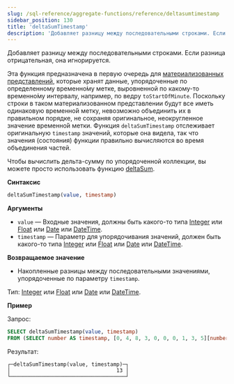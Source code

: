 ```yaml
---
slug: /sql-reference/aggregate-functions/reference/deltasumtimestamp
sidebar_position: 130
title: 'deltaSumTimestamp'
description: 'Добавляет разницу между последовательными строками. Если разница отрицательная, она игнорируется.'
---
```


Добавляет разницу между последовательными строками. Если разница отрицательная, она игнорируется.

Эта функция предназначена в первую очередь для [материализованных представлений](/sql-reference/statements/create/view#materialized-view), которые хранят данные, упорядоченные по определенному временно́му метке, выровненной по какому-то временно́му интервалу, например, по ведру `toStartOfMinute`. Поскольку строки в таком материализованном представлении будут все иметь одинаковую временно́й метку, невозможно объединить их в правильном порядке, не сохраняя оригинальное, неокругленное значение временно́й метки. Функция `deltaSumTimestamp` отслеживает оригинальную `timestamp` значений, которые она видела, так что значения (состояния) функции правильно вычисляются во время объединения частей.

Чтобы вычислить дельта-сумму по упорядоченной коллекции, вы можете просто использовать функцию [deltaSum](/sql-reference/aggregate-functions/reference/deltasum).

**Синтаксис**

``` sql
deltaSumTimestamp(value, timestamp)
```

**Аргументы**

- `value` — Входные значения, должны быть какого-то типа [Integer](../../data-types/int-uint.md) или [Float](../../data-types/float.md) или [Date](../../data-types/date.md) или [DateTime](../../data-types/datetime.md).
- `timestamp` — Параметр для упорядочивания значений, должен быть какого-то типа [Integer](../../data-types/int-uint.md) или [Float](../../data-types/float.md) или [Date](../../data-types/date.md) или [DateTime](../../data-types/datetime.md).

**Возвращаемое значение**

- Накопленные разницы между последовательными значениями, упорядоченные по параметру `timestamp`.

Тип: [Integer](../../data-types/int-uint.md) или [Float](../../data-types/float.md) или [Date](../../data-types/date.md) или [DateTime](../../data-types/datetime.md).

**Пример**

Запрос:

```sql
SELECT deltaSumTimestamp(value, timestamp)
FROM (SELECT number AS timestamp, [0, 4, 8, 3, 0, 0, 0, 1, 3, 5][number] AS value FROM numbers(1, 10));
```

Результат:

``` text
┌─deltaSumTimestamp(value, timestamp)─┐
│                                  13 │
└─────────────────────────────────────┘
```
